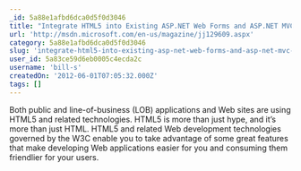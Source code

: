 ```yaml
---
_id: 5a88e1afbd6dca0d5f0d3046
title: "Integrate HTML5 into Existing ASP.NET Web Forms and ASP.NET MVC Applications"
url: 'http://msdn.microsoft.com/en-us/magazine/jj129609.aspx'
category: 5a88e1afbd6dca0d5f0d3046
slug: 'integrate-html5-into-existing-asp-net-web-forms-and-asp-net-mvc-applications'
user_id: 5a83ce59d6eb0005c4ecda2c
username: 'bill-s'
createdOn: '2012-06-01T07:05:32.000Z'
tags: []
---
```


Both public and line-of-business (LOB) applications and Web sites are using HTML5 and related technologies. HTML5 is more than just hype, and it’s more than just HTML. HTML5 and related Web development technologies governed by the W3C enable you to take advantage of some great features that make developing Web applications easier for you and consuming them friendlier for your users.
